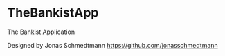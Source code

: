 # TheBankistApp
The Bankist Application

Designed by Jonas Schmedtmann
https://github.com/jonasschmedtmann
